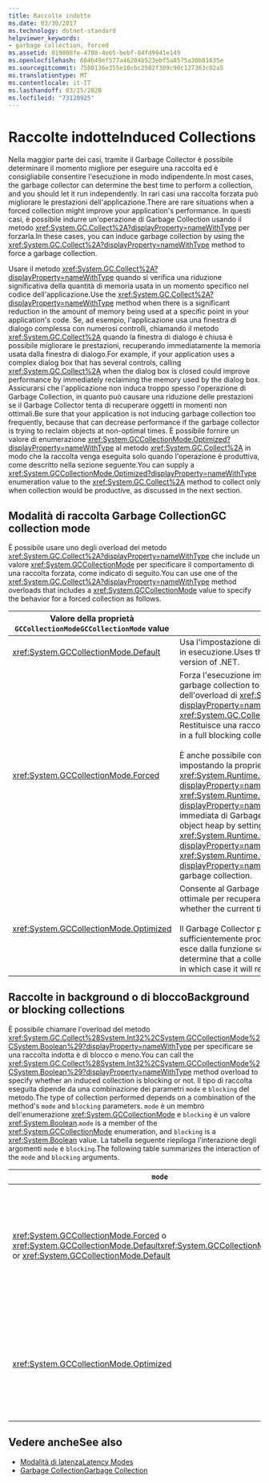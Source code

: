 ```yaml
---
title: Raccolte indotte
ms.date: 03/30/2017
ms.technology: dotnet-standard
helpviewer_keywords:
- garbage collection, forced
ms.assetid: 019008fe-4708-4e65-bebf-04fd9941e149
ms.openlocfilehash: 604b49ef577a46204b523ebf5a8575a30b81635e
ms.sourcegitcommit: 7588136e355e10cbc2582f389c90c127363c02a5
ms.translationtype: MT
ms.contentlocale: it-IT
ms.lasthandoff: 03/15/2020
ms.locfileid: "73120925"
---
```

# <a name="induced-collections"></a><span data-ttu-id="9f83c-102">Raccolte indotte</span><span class="sxs-lookup"><span data-stu-id="9f83c-102">Induced Collections</span></span>
<span data-ttu-id="9f83c-103">Nella maggior parte dei casi, tramite il Garbage Collector è possibile determinare il momento migliore per eseguire una raccolta ed è consigliabile consentire l'esecuzione in modo indipendente.</span><span class="sxs-lookup"><span data-stu-id="9f83c-103">In most cases, the garbage collector can determine the best time to perform a collection, and you should let it run independently.</span></span> <span data-ttu-id="9f83c-104">In rari casi una raccolta forzata può migliorare le prestazioni dell'applicazione.</span><span class="sxs-lookup"><span data-stu-id="9f83c-104">There are rare situations when a forced collection might improve your application's performance.</span></span> <span data-ttu-id="9f83c-105">In questi casi, è possibile indurre un'operazione di Garbage Collection usando il metodo <xref:System.GC.Collect%2A?displayProperty=nameWithType> per forzarla.</span><span class="sxs-lookup"><span data-stu-id="9f83c-105">In these cases, you can induce garbage collection by using the <xref:System.GC.Collect%2A?displayProperty=nameWithType> method to force a garbage collection.</span></span>  
  
 <span data-ttu-id="9f83c-106">Usare il metodo <xref:System.GC.Collect%2A?displayProperty=nameWithType> quando si verifica una riduzione significativa della quantità di memoria usata in un momento specifico nel codice dell'applicazione.</span><span class="sxs-lookup"><span data-stu-id="9f83c-106">Use the <xref:System.GC.Collect%2A?displayProperty=nameWithType> method when there is a significant reduction in the amount of memory being used at a specific point in your application's code.</span></span> <span data-ttu-id="9f83c-107">Se, ad esempio, l'applicazione usa una finestra di dialogo complessa con numerosi controlli, chiamando il metodo <xref:System.GC.Collect%2A> quando la finestra di dialogo è chiusa è possibile migliorare le prestazioni, recuperando immediatamente la memoria usata dalla finestra di dialogo.</span><span class="sxs-lookup"><span data-stu-id="9f83c-107">For example, if your application uses a complex dialog box that has several controls, calling <xref:System.GC.Collect%2A> when the dialog box is closed could improve performance by immediately reclaiming the memory used by the dialog box.</span></span> <span data-ttu-id="9f83c-108">Assicurarsi che l'applicazione non induca troppo spesso l'operazione di Garbage Collection, in quanto può causare una riduzione delle prestazioni se il Garbage Collector tenta di recuperare oggetti in momenti non ottimali.</span><span class="sxs-lookup"><span data-stu-id="9f83c-108">Be sure that your application is not inducing garbage collection too frequently, because that can decrease performance if the garbage collector is trying to reclaim objects at non-optimal times.</span></span> <span data-ttu-id="9f83c-109">È possibile fornire un valore di enumerazione <xref:System.GCCollectionMode.Optimized?displayProperty=nameWithType> al metodo <xref:System.GC.Collect%2A> in modo che la raccolta venga eseguita solo quando l'operazione è produttiva, come descritto nella sezione seguente.</span><span class="sxs-lookup"><span data-stu-id="9f83c-109">You can supply a <xref:System.GCCollectionMode.Optimized?displayProperty=nameWithType> enumeration value to the <xref:System.GC.Collect%2A> method to collect only when collection would be productive, as discussed in the next section.</span></span>  
  
## <a name="gc-collection-mode"></a><span data-ttu-id="9f83c-110">Modalità di raccolta Garbage Collection</span><span class="sxs-lookup"><span data-stu-id="9f83c-110">GC collection mode</span></span>  
 <span data-ttu-id="9f83c-111">È possibile usare uno degli overload del metodo <xref:System.GC.Collect%2A?displayProperty=nameWithType> che include un valore <xref:System.GCCollectionMode> per specificare il comportamento di una raccolta forzata, come indicato di seguito.</span><span class="sxs-lookup"><span data-stu-id="9f83c-111">You can use one of the <xref:System.GC.Collect%2A?displayProperty=nameWithType> method overloads that includes a <xref:System.GCCollectionMode> value to specify the behavior for a forced collection as follows.</span></span>  
  
|<span data-ttu-id="9f83c-112">Valore della proprietà `GCCollectionMode`</span><span class="sxs-lookup"><span data-stu-id="9f83c-112">`GCCollectionMode` value</span></span>|<span data-ttu-id="9f83c-113">Descrizione</span><span class="sxs-lookup"><span data-stu-id="9f83c-113">Description</span></span>|  
|------------------------------|-----------------|  
|<xref:System.GCCollectionMode.Default>|<span data-ttu-id="9f83c-114">Usa l'impostazione di Garbage Collection predefinita per la versione di .NET in esecuzione.</span><span class="sxs-lookup"><span data-stu-id="9f83c-114">Uses the default garbage collection setting for the running version of .NET.</span></span>|  
|<xref:System.GCCollectionMode.Forced>|<span data-ttu-id="9f83c-115">Forza l'esecuzione immediata dell'operazione di Garbage Collection.</span><span class="sxs-lookup"><span data-stu-id="9f83c-115">Forces garbage collection to occur immediately.</span></span> <span data-ttu-id="9f83c-116">Equivale alla chiamata dell'overload di <xref:System.GC.Collect?displayProperty=nameWithType>.</span><span class="sxs-lookup"><span data-stu-id="9f83c-116">This is equivalent to calling the <xref:System.GC.Collect?displayProperty=nameWithType> overload.</span></span> <span data-ttu-id="9f83c-117">Restituisce una raccolta di blocco completa di tutte le generazioni.</span><span class="sxs-lookup"><span data-stu-id="9f83c-117">It results in a full blocking collection of all generations.</span></span><br /><br /> <span data-ttu-id="9f83c-118">È anche possibile compattare l'heap di oggetti di grandi dimensioni impostando la proprietà <xref:System.Runtime.GCSettings.LargeObjectHeapCompactionMode%2A?displayProperty=nameWithType> su <xref:System.Runtime.GCLargeObjectHeapCompactionMode.CompactOnce?displayProperty=nameWithType> prima di forzare una procedura completa immediata di Garbage Collection di blocco.</span><span class="sxs-lookup"><span data-stu-id="9f83c-118">You can also compact the large object heap by setting the <xref:System.Runtime.GCSettings.LargeObjectHeapCompactionMode%2A?displayProperty=nameWithType> property to <xref:System.Runtime.GCLargeObjectHeapCompactionMode.CompactOnce?displayProperty=nameWithType> before forcing an immediate full blocking garbage collection.</span></span>|  
|<xref:System.GCCollectionMode.Optimized>|<span data-ttu-id="9f83c-119">Consente al Garbage Collector di determinare se il momento corrente è ottimale per recuperare oggetti.</span><span class="sxs-lookup"><span data-stu-id="9f83c-119">Enables the garbage collector to determine whether the current time is optimal to reclaim objects.</span></span><br /><br /> <span data-ttu-id="9f83c-120">Il Garbage Collector può determinare che una raccolta non è sufficientemente produttiva per giustificarne l'esecuzione, nel qual caso esce dalla funzione senza recuperare oggetti.</span><span class="sxs-lookup"><span data-stu-id="9f83c-120">The garbage collector could determine that a collection would not be productive enough to be justified, in which case it will return without reclaiming objects.</span></span>|  
  
## <a name="background-or-blocking-collections"></a><span data-ttu-id="9f83c-121">Raccolte in background o di blocco</span><span class="sxs-lookup"><span data-stu-id="9f83c-121">Background or blocking collections</span></span>  
 <span data-ttu-id="9f83c-122">È possibile chiamare l'overload del metodo <xref:System.GC.Collect%28System.Int32%2CSystem.GCCollectionMode%2CSystem.Boolean%29?displayProperty=nameWithType> per specificare se una raccolta indotta è di blocco o meno.</span><span class="sxs-lookup"><span data-stu-id="9f83c-122">You can call the <xref:System.GC.Collect%28System.Int32%2CSystem.GCCollectionMode%2CSystem.Boolean%29?displayProperty=nameWithType> method overload to specify whether an induced collection is blocking or not.</span></span> <span data-ttu-id="9f83c-123">Il tipo di raccolta eseguita dipende da una combinazione dei parametri `mode` e `blocking` del metodo.</span><span class="sxs-lookup"><span data-stu-id="9f83c-123">The type of collection performed depends on a combination of the method's `mode` and `blocking` parameters.</span></span> <span data-ttu-id="9f83c-124">`mode` è un membro dell'enumerazione <xref:System.GCCollectionMode> e `blocking` è un valore <xref:System.Boolean>.</span><span class="sxs-lookup"><span data-stu-id="9f83c-124">`mode` is a member of the <xref:System.GCCollectionMode> enumeration, and `blocking` is a <xref:System.Boolean> value.</span></span> <span data-ttu-id="9f83c-125">La tabella seguente riepiloga l'interazione degli argomenti `mode` e `blocking`.</span><span class="sxs-lookup"><span data-stu-id="9f83c-125">The following table summarizes the interaction of the `mode` and `blocking` arguments.</span></span>  
  
|`mode`|`blocking` = `true`|`blocking` = `false`|  
|------------|--------------------------|---------------------------|  
|<span data-ttu-id="9f83c-126"><xref:System.GCCollectionMode.Forced> o <xref:System.GCCollectionMode.Default></span><span class="sxs-lookup"><span data-stu-id="9f83c-126"><xref:System.GCCollectionMode.Forced> or <xref:System.GCCollectionMode.Default></span></span>|<span data-ttu-id="9f83c-127">Viene eseguita una raccolta di blocco il prima possibile.</span><span class="sxs-lookup"><span data-stu-id="9f83c-127">A blocking collection is performed as soon as possible.</span></span> <span data-ttu-id="9f83c-128">Se è in corso una raccolta in background e il valore di generation è 0 o 1, il metodo <xref:System.GC.Collect%28System.Int32%2CSystem.GCCollectionMode%2CSystem.Boolean%29> attiva immediatamente una raccolta di blocco e restituisce un risultato al termine della raccolta.</span><span class="sxs-lookup"><span data-stu-id="9f83c-128">If a background collection is in progress and generation is 0 or 1, the <xref:System.GC.Collect%28System.Int32%2CSystem.GCCollectionMode%2CSystem.Boolean%29> method immediately triggers a blocking collection and returns when the collection is finished.</span></span> <span data-ttu-id="9f83c-129">Se è in corso una raccolta in background e il parametro `generation` è 2, il metodo attende fino a quando la raccolta in background non viene completata, attiva una raccolta di blocco di generazione 2 e quindi restituisce il risultato.</span><span class="sxs-lookup"><span data-stu-id="9f83c-129">If a background collection is in progress and the `generation` parameter is 2, the method waits until the background collection is finished, triggers a blocking generation 2 collection, and then returns.</span></span>|<span data-ttu-id="9f83c-130">Viene eseguita una raccolta il prima possibile.</span><span class="sxs-lookup"><span data-stu-id="9f83c-130">A collection is performed as soon as possible.</span></span> <span data-ttu-id="9f83c-131">Il metodo <xref:System.GC.Collect%28System.Int32%2CSystem.GCCollectionMode%2CSystem.Boolean%29> richiede una raccolta in background, la cui esecuzione non è comunque garantita. A seconda della situazione, può venire comunque eseguita una raccolta di blocco.</span><span class="sxs-lookup"><span data-stu-id="9f83c-131">The <xref:System.GC.Collect%28System.Int32%2CSystem.GCCollectionMode%2CSystem.Boolean%29> method requests a background collection, but this is not guaranteed; depending on the circumstances, a blocking collection may still be performed.</span></span> <span data-ttu-id="9f83c-132">Se è già in corso una raccolta in background, il metodo viene restituito immediatamente.</span><span class="sxs-lookup"><span data-stu-id="9f83c-132">If a background collection is already in progress, the method returns immediately.</span></span>|  
|<xref:System.GCCollectionMode.Optimized>|<span data-ttu-id="9f83c-133">Può venire eseguita una raccolta di blocco, a seconda dello stato del Garbage Collector e del parametro `generation`.</span><span class="sxs-lookup"><span data-stu-id="9f83c-133">A blocking collection may be performed, depending on the state of the garbage collector and the `generation` parameter.</span></span> <span data-ttu-id="9f83c-134">Il Garbage Collector tenta di garantire prestazioni ottimali.</span><span class="sxs-lookup"><span data-stu-id="9f83c-134">The garbage collector tries to provide optimal performance.</span></span>|<span data-ttu-id="9f83c-135">È possibile eseguire una raccolta, a seconda dello stato del Garbage Collector.</span><span class="sxs-lookup"><span data-stu-id="9f83c-135">A collection may be performed, depending on the state of the garbage collector.</span></span> <span data-ttu-id="9f83c-136">Il metodo <xref:System.GC.Collect%28System.Int32%2CSystem.GCCollectionMode%2CSystem.Boolean%29> richiede una raccolta in background, la cui esecuzione non è comunque garantita. A seconda della situazione, può venire comunque eseguita una raccolta di blocco.</span><span class="sxs-lookup"><span data-stu-id="9f83c-136">The <xref:System.GC.Collect%28System.Int32%2CSystem.GCCollectionMode%2CSystem.Boolean%29> method requests a background collection, but this is not guaranteed; depending on the circumstances, a blocking collection may still be performed.</span></span> <span data-ttu-id="9f83c-137">Il Garbage Collector tenta di garantire prestazioni ottimali.</span><span class="sxs-lookup"><span data-stu-id="9f83c-137">The garbage collector tries to provide optimal performance.</span></span> <span data-ttu-id="9f83c-138">Se è già in corso una raccolta in background, il metodo viene restituito immediatamente.</span><span class="sxs-lookup"><span data-stu-id="9f83c-138">If a background collection is already in progress, the method returns immediately.</span></span>|  
  
## <a name="see-also"></a><span data-ttu-id="9f83c-139">Vedere anche</span><span class="sxs-lookup"><span data-stu-id="9f83c-139">See also</span></span>

- [<span data-ttu-id="9f83c-140">Modalità di latenza</span><span class="sxs-lookup"><span data-stu-id="9f83c-140">Latency Modes</span></span>](../../../docs/standard/garbage-collection/latency.md)
- [<span data-ttu-id="9f83c-141">Garbage Collection</span><span class="sxs-lookup"><span data-stu-id="9f83c-141">Garbage Collection</span></span>](../../../docs/standard/garbage-collection/index.md)
